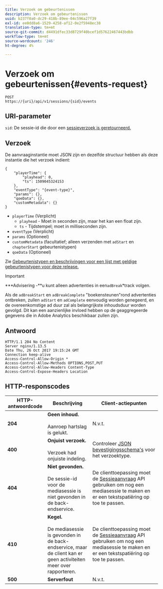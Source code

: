 ```yaml
---
title: Verzoek om gebeurtenissen
description: Verzoek om gebeurtenissen
uuid: b237f0a0-dc29-418b-89ee-04c596a27f39
exl-id: ee0dd8a6-1529-4258-af12-0e2f5948ec38
translation-type: tm+mt
source-git-commit: d4491dfec33d8729f40bcef1d57622467443bdbb
workflow-type: tm+mt
source-wordcount: '246'
ht-degree: 4%

---
```


# Verzoek om gebeurtenissen{#events-request}

```
POST 
https://{uri}/api/v1/sessions/{sid}/events 
```

## URI-parameter

`sid`: De sessie-id die door een  [sessieverzoek is geretourneerd.](/help/media-collection-api/mc-api-ref/mc-api-sessions-req.md)

## Verzoek

De aanvraaginstantie moet JSON zijn en dezelfde structuur hebben als deze instantie die het verzoek indient:

```
{ 
    "playerTime": { 
        "playhead": 0, 
        "ts": 1509045324153 
    }, 
    "eventType": "{event-type}", 
    "params": {}, 
    "qoeData": {}, 
    "customMetadata": {} 
}
```

* `playerTime` (Verplicht)
   * `playhead` - Moet in seconden zijn, maar het kan een float zijn.
   * `ts` - Tijdstempel; moet in milliseconden zijn.
* `eventType` (Verplicht)
* `params` (Optioneel)
* `customMetadata` (facultatief; alleen verzenden met  `adStart` en  `chapterStart` gebeurtenistypen)
* `qoeData` (Optioneel)

Zie [Gebeurtenistypen en beschrijvingen voor een lijst met geldige gebeurtenistypen voor deze release.](/help/media-collection-api/mc-api-ref/mc-api-event-types.md)

>[!IMPORTANT]
>
>***Advisering -**u kunt alleen advertenties in een`adBreak`*track volgen.
>
>Als de `adBreakStart` en `adBreakComplete` &quot;boekensteunen&quot;rond advertenties ontbreken, zullen `adStart` en `adComplete` eenvoudig worden genegeerd, en de overeenkomstige ad duur zal als belangrijkste inhoudsduur worden gevolgd. Dit kan een aanzienlijke invloed hebben op de geaggregeerde gegevens die in Adobe Analytics beschikbaar zullen zijn.

## Antwoord

```
HTTP/1.1 204 No Content 
Server nginx/1.13.5 
Date Thu, 26 Oct 2017 19:15:24 GMT 
Connection keep-alive 
Access-Control-Allow-Origin * 
Access-Control-Allow-Methods OPTIONS,POST,PUT 
Access-Control-Allow-Headers Content-Type 
Access-Control-Expose-Headers Location
```

## HTTP-responscodes

| HTTP-antwoordcode | Beschrijving | Client-actiepunten |
|---|---|---|
| **204** | **Geen inhoud.** <br/><br/>Aanroep hartslag is gelukt. | N.v.t. |
| **400** | **Onjuist verzoek.** <br/><br/>Verzoek had onjuiste indeling. | Controleer [JSON bevestigingsschema&#39;s](/help/media-collection-api/mc-api-ref/mc-api-json-validation.md) voor het verzoektype. |
| **404** | **Niet gevonden.** <br/><br/>De sessie-id voor de mediasessie is niet gevonden in de back-endservice. | De clienttoepassing moet de [Sessieaanvraag](/help/media-collection-api/mc-api-ref/mc-api-sessions-req.md) API gebruiken om nog een mediasessie te maken en er een tekstspatiëring op toe te passen. |
| **410** | **Kegel.** <br/><br/>De mediasessie is gevonden in de back-endservice, maar de client kan er geen activiteiten meer over rapporteren. | De clienttoepassing moet de [Sessieaanvraag](/help/media-collection-api/mc-api-ref/mc-api-sessions-req.md) API gebruiken om nog een mediasessie te maken en er een tekstspatiëring op toe te passen. |
| **500** | **Serverfout** | N.v.t. |
